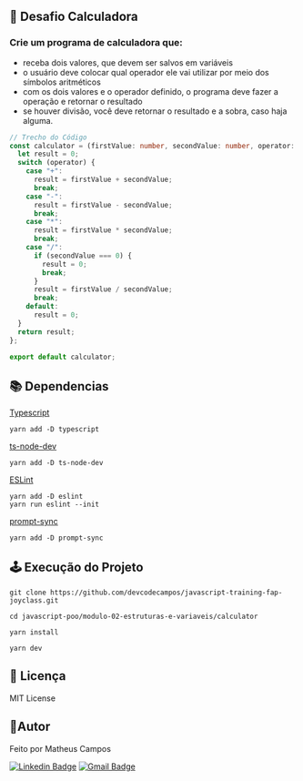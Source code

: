 ## 🚀 Desafio Calculadora
### Crie um programa de calculadora que:
- receba dois valores, que devem ser salvos em variáveis
- o usuário deve colocar qual operador ele vai utilizar por meio dos símbolos aritméticos
- com os dois valores e o operador definido, o programa deve fazer a operação e retornar o resultado
- se houver divisão, você deve retornar o resultado e a sobra, caso haja alguma.


```ts
// Trecho do Código
const calculator = (firstValue: number, secondValue: number, operator: string): number => {
  let result = 0;
  switch (operator) {
    case "+":
      result = firstValue + secondValue;
      break;
    case "-":
      result = firstValue - secondValue;
      break;
    case "*":
      result = firstValue * secondValue;
      break;
    case "/":
      if (secondValue === 0) {
        result = 0;
        break;
      }
      result = firstValue / secondValue;
      break;
    default:
      result = 0;
  }
  return result;
};

export default calculator;
```

## 📚 Dependencias
[Typescript](https://www.typescriptlang.org/download)
```
yarn add -D typescript
```
[ts-node-dev](https://www.npmjs.com/package/ts-node-dev)
```
yarn add -D ts-node-dev
```
[ESLint](https://eslint.org/docs/latest/use/getting-started)
```
yarn add -D eslint
yarn run eslint --init
```
[prompt-sync](https://www.npmjs.com/package/prompt-sync) 
```
yarn add -D prompt-sync
```

## 🕹️ Execução do Projeto
``` 
git clone https://github.com/devcodecampos/javascript-training-fap-joyclass.git

cd javascript-poo/modulo-02-estruturas-e-variaveis/calculator

yarn install

yarn dev
```

## 📝 Licença <a name="license"></a>
MIT License

## 🤖Autor 
Feito por Matheus Campos

[![Linkedin Badge](https://img.shields.io/badge/-devcodecampos-blue?style=flat-square&logo=Linkedin&logoColor=white&link=https://www.linkedin.com/in/devcodecampos/)](https://www.linkedin.com/in/devcodecampos/) 
[![Gmail Badge](https://img.shields.io/badge/-devcodecampos-c14438?style=flat-square&logo=Gmail&logoColor=white&link=mailto:devcodecampos@gmail.com)](mailto:devcodecampos@gmail.com)